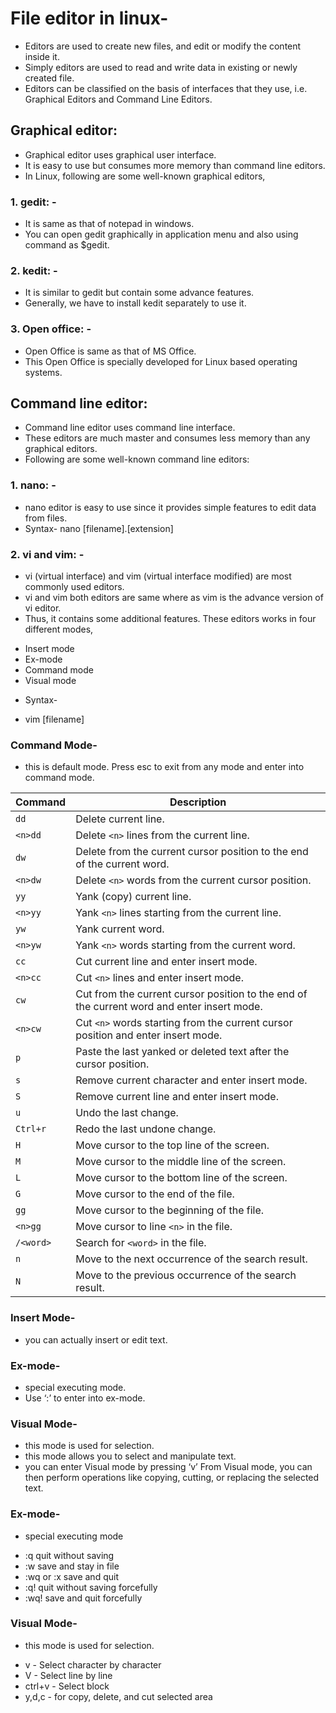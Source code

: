 # File editor in linux-
- Editors are used to create new files, and edit or modify the content inside it.
- Simply editors are used to read and write data in existing or newly created file.
- Editors can be classified on the basis of interfaces that they use, i.e. Graphical Editors and Command Line Editors. 
## Graphical editor: 
- Graphical editor uses graphical user interface.
- It is easy to use but consumes more memory than command line editors.
- In Linux, following are some well-known graphical editors, 
### 1. gedit: -
- It is same as that of notepad in windows.
- You can open gedit graphically in application menu and also using command as $gedit. 

### 2. kedit: -
- It is similar to gedit but contain some advance features.
-  Generally, we have to install kedit separately to use it. 

### 3. Open office: - 
- Open Office is same as that of MS Office.
- This Open Office is specially developed for Linux based operating systems.
## Command line editor: 
- Command line editor uses command line interface.
- These editors are much master and consumes less memory than any graphical editors.
- Following are some well-known command line editors:
### 1. nano: - 
- nano editor is easy to use since it provides simple features to edit data from files.
- Syntax- 
nano [filename].[extension] 
### 2. vi and vim: -
- vi (virtual interface) and vim (virtual interface modified) are most commonly used editors.
- vi and vim both editors are same where as vim is the advance version of vi editor.
- Thus, it contains some additional features. These editors works in four different modes, 
* Insert mode 
* Ex-mode 
* Command mode 
* Visual mode
- Syntax- 
* vim [filename]  
### Command Mode-
- this is default mode. Press esc to exit from any mode and enter into command mode.

  
| Command | Description |
|---------|-------------|
| `dd` | Delete current line. |
| `<n>dd` | Delete `<n>` lines from the current line. |
| `dw` | Delete from the current cursor position to the end of the current word. |
| `<n>dw` | Delete `<n>` words from the current cursor position. |
| `yy` | Yank (copy) current line. |
| `<n>yy` | Yank `<n>` lines starting from the current line. |
| `yw` | Yank current word. |
| `<n>yw` | Yank `<n>` words starting from the current word. |
| `cc` | Cut current line and enter insert mode. |
| `<n>cc` | Cut `<n>` lines and enter insert mode. |
| `cw` | Cut from the current cursor position to the end of the current word and enter insert mode. |
| `<n>cw` | Cut `<n>` words starting from the current cursor position and enter insert mode. |
| `p` | Paste the last yanked or deleted text after the cursor position. |
| `s` | Remove current character and enter insert mode. |
| `S` | Remove current line and enter insert mode. |
| `u` | Undo the last change. |
| `Ctrl+r` | Redo the last undone change. |
| `H` | Move cursor to the top line of the screen. |
| `M` | Move cursor to the middle line of the screen. |
| `L` | Move cursor to the bottom line of the screen. |
| `G` | Move cursor to the end of the file. |
| `gg` | Move cursor to the beginning of the file. |
| `<n>gg` | Move cursor to line `<n>` in the file. |
| `/<word>` | Search for `<word>` in the file. |
| `n` | Move to the next occurrence of the search result. |
| `N` | Move to the previous occurrence of the search result. |

### Insert Mode-
- you can actually insert or edit text. 
### Ex-mode-
- special executing mode.
- Use ‘:’ to enter into ex-mode. 
### Visual Mode- 
- this mode is used for selection.
- this mode allows you to select and manipulate text.
- you can enter Visual mode by pressing ‘v’ From Visual mode, you can then perform operations like copying, cutting, or replacing the selected text.
### Ex-mode-
- special executing mode 
* :q 	quit without saving
* :w 	save and stay in file
* :wq or :x 	save and quit
* :q! 	quit without saving forcefully
* :wq! 	save and quit forcefully
### Visual Mode-
- this mode is used for selection. 
* v - Select character by character 	
* V - Select line by line 	
* ctrl+v - Select block 	
* y,d,c - for copy, delete, and cut selected area 	



	

 






